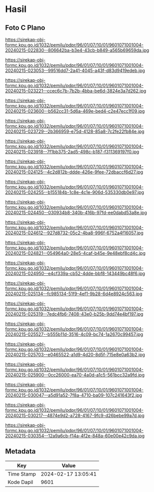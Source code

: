 # Hasil

## Foto C Plano

https://sirekap-obj-formc.kpu.go.id/1032/pemilu/pdpr/96/01/07/10/01/9601071001004-20240215-022830--806642ba-b3e4-43cb-b849-a565b69659da.jpg

https://sirekap-obj-formc.kpu.go.id/1032/pemilu/pdpr/96/01/07/10/01/9601071001004-20240215-023053--99516dd7-2a41-4045-a43f-d83d9419edeb.jpg

https://sirekap-obj-formc.kpu.go.id/1032/pemilu/pdpr/96/01/07/10/01/9601071001004-20240215-023221--ccec6c7b-7b2b-4bba-be6d-3824e3a7d262.jpg

https://sirekap-obj-formc.kpu.go.id/1032/pemilu/pdpr/96/01/07/10/01/9601071001004-20240215-023600--b562cc31-5d6a-469e-bed4-c2e47ecc1f09.jpg

https://sirekap-obj-formc.kpu.go.id/1032/pemilu/pdpr/96/01/07/10/01/9601071001004-20240215-023729--2b366959-e75d-4128-85a8-7c2fe22fb84e.jpg

https://sirekap-obj-formc.kpu.go.id/1032/pemilu/pdpr/96/01/07/10/01/9601071001004-20240215-023918--7f1bb375-2ad5-498c-b187-f311369197f0.jpg

https://sirekap-obj-formc.kpu.go.id/1032/pemilu/pdpr/96/01/07/10/01/9601071001004-20240215-024125--4c2d812b-ddde-426e-9fee-72dbaccf6d27.jpg

https://sirekap-obj-formc.kpu.go.id/1032/pemilu/pdpr/96/01/07/10/01/9601071001004-20240215-024255--b155184b-1c8e-4c1e-906d-535330db0e97.jpg

https://sirekap-obj-formc.kpu.go.id/1032/pemilu/pdpr/96/01/07/10/01/9601071001004-20240215-024450--030934b8-340b-416b-97fd-ee0dabd53a8e.jpg

https://sirekap-obj-formc.kpu.go.id/1032/pemilu/pdpr/96/01/07/10/01/9601071001004-20240215-024612--927d8732-05c2-4ba8-996f-6752a4f16057.jpg

https://sirekap-obj-formc.kpu.go.id/1032/pemilu/pdpr/96/01/07/10/01/9601071001004-20240215-024821--054964a0-28e5-4caf-b45e-9e48ebf8cd4c.jpg

https://sirekap-obj-formc.kpu.go.id/1032/pemilu/pdpr/96/01/07/10/01/9601071001004-20240215-024950--e4cf339a-cb52-4dde-bbf8-143449bc48f6.jpg

https://sirekap-obj-formc.kpu.go.id/1032/pemilu/pdpr/96/01/07/10/01/9601071001004-20240215-025134--fc985134-51f9-4ef1-9b28-6d4e8924c563.jpg

https://sirekap-obj-formc.kpu.go.id/1032/pemilu/pdpr/96/01/07/10/01/9601071001004-20240215-025319--7edc4fb6-7408-43e0-b25b-9dd74e4bf197.jpg

https://sirekap-obj-formc.kpu.go.id/1032/pemilu/pdpr/96/01/07/10/01/9601071001004-20240215-025527--b555b11d-3516-4c09-bc74-1a2670c99457.jpg

https://sirekap-obj-formc.kpu.go.id/1032/pemilu/pdpr/96/01/07/10/01/9601071001004-20240215-025703--e0465522-a1d9-4d20-8d5f-715e8e0a63b2.jpg

https://sirekap-obj-formc.kpu.go.id/1032/pemilu/pdpr/96/01/07/10/01/9601071001004-20240215-025900--0cc26000-ea70-4a0d-a1c5-561bcc32a9fd.jpg

https://sirekap-obj-formc.kpu.go.id/1032/pemilu/pdpr/96/01/07/10/01/9601071001004-20240215-030047--a5d91a52-7f8a-4710-ba09-107c241643f2.jpg

https://sirekap-obj-formc.kpu.go.id/1032/pemilu/pdpr/96/01/07/10/01/9601071001004-20240215-030217--4874e9d2-a728-4167-9fc9-d26bebe99a7d.jpg

https://sirekap-obj-formc.kpu.go.id/1032/pemilu/pdpr/96/01/07/10/01/9601071001004-20240215-030354--12a9a6cb-f14a-4f2e-848a-60e00e42c9da.jpg


## Metadata

| Key        | Value               |
| ---------- | ------------------- |
| Time Stamp | 2024-02-17 13:05:41 |
| Kode Dapil | 9601                |




